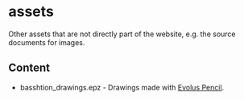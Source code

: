 assets
===========

Other assets that are not directly part of the website, e.g. the source documents for images.

Content
-----------
* basshtion_drawings.epz - Drawings made with [Evolus Pencil]( http://pencil.evolus.vn/).

